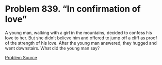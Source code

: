 # Problem 839. “In confirmation of love”

A young man, walking with a girl in the mountains, decided to confess his love to her. But she didn’t believe him and offered to jump off a cliff as proof of the strength of his love. After the young man answered, they hugged and went downstairs. What did the young man say?

[Problem Source](https://www.trizland.ru/tasks/5419/)